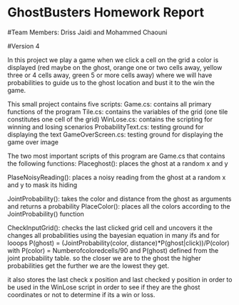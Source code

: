 # GhostBusters Homework Report

#Team Members: Driss Jaidi and Mohammed Chaouni

#Version 4

In this project we play a game when we click a cell on the grid a color is displayed (red maybe on the ghost, orange one or two cells away, yellow three or 4 cells away, green 5 or more cells away) where we will have probabilities to guide us to the ghost location and bust it to the win the game.

This small project contains five scripts:
Game.cs: contains all primary functions of the program
Tile.cs: contains the variables of the grid (one tile constitutes one cell of the grid)
WinLose.cs: contains the scripting for winning and losing scenarios
ProbabilityText.cs: testing ground for displaying the text
GameOverScreen.cs: testing ground for displaying the game over image

The two most important scripts of this program are
Game.cs that contains the following functions:
Placeghost(): places the ghost at a random x and y

PlaseNoisyReading(): places a noisy reading from the ghost at a random x and y to mask its hiding

JointProbability(): takes the color and distance from the ghost as arguments and returns a probability
PlaceColor(): places all the colors according to the JointProbability() function

CheckInputGrid(): checks the last clicked grid cell and uncovers it the changes all probabilities using the bayesian equation in many ifs and for looops
P(ghost) = (JointProbability(color, distance)*P(ghost|click))/P(color)  with P(color) = Numberofcoloredcells/90 and P(ghost) defined from the joint probability table. so the closer we are to the ghost the higher probabilities get the further we are the lowest they get.

it also stores the last check x position and last checked y position in order to be used in the WinLose script in order to see if they are the ghost coordinates or not to determine if its a win or loss.

